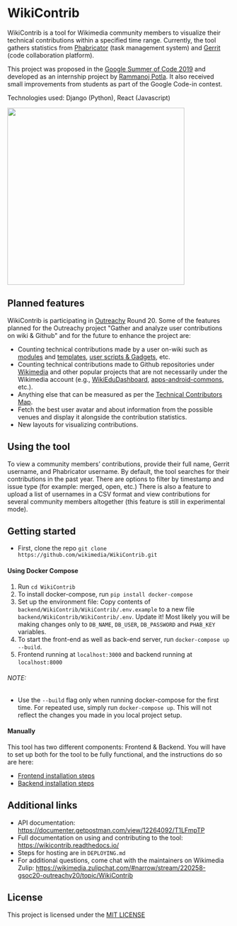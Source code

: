 # WikiContrib

WikiContrib is a tool for Wikimedia community members to visualize their technical contributions within a specified time range. Currently, the tool gathers statistics from [Phabricator](https://phabricator.wikimedia.org/) (task management system) and [Gerrit](https://gerrit.wikimedia.org/) (code collaboration platform).

This project was proposed in the [Google Summer of Code 2019](https://www.mediawiki.org/wiki/Google_Summer_of_Code/2019) and developed as an internship project by [Rammanoj Potla](https://github.com/rammanoj). It also received small improvements from students as part of the Google Code-in contest.

Technologies used: Django (Python), React (Javascript)

<img src="https://phab.wmfusercontent.org/file/data/fqbz7mddtm53ew5f7xhn/PHID-FILE-lobab5xzkuu7zxxhdmxb/wikicontrib.png?raw" width="400" />

## Planned features
WikiContrib is participating in [Outreachy](https://www.outreachy.org/) Round 20. Some of the features planned for the Outreachy project "Gather and analyze user contributions on wiki & Github" and for the future to enhance the project are:
* Counting technical contributions made by a user on-wiki such as [modules](https://www.mediawiki.org/wiki/Lua_scripting) and [templates](https://www.mediawiki.org/wiki/Help:Templates), [user scripts & Gadgets](https://www.mediawiki.org/wiki/Gadget_kitchen), etc.
* Counting technical contributions made to Github repositories under [Wikimedia](https://github.com/wikimedia) and other popular projects that are not necessarily under the Wikimedia account (e.g., [WikiEduDashboard](https://github.com/WikiEducationFoundation/WikiEduDashboard), [apps-android-commons](https://github.com/commons-app/apps-android-commons), etc.).
* Anything else that can be measured as per the [Technical Contributors Map](https://www.mediawiki.org/wiki/Developer_Advocacy/Metrics#Technical_Contributors_Map).
* Fetch the best user avatar and about information from the possible venues and display it alongside the contribution statistics.
* New layouts for visualizing contributions.

## Using the tool
To view a community members’ contributions, provide their full name, Gerrit username, and Phabricator username. By default, the tool searches for their contributions in the past year.  There are options to filter by timestamp and issue type (for example: merged, open, etc.)
There is also a feature to upload a list of usernames in a CSV format and view contributions for several community members altogether (this feature is still in experimental mode).

## Getting started
- First, clone the repo `git clone https://github.com/wikimedia/WikiContrib.git`

#### Using Docker Compose
1. Run `cd WikiContrib`
2. To install docker-compose, run `pip install docker-compose`
3. Set up the environment file: Copy contents of `backend/WikiContrib/WikiContrib/.env.example` to a new file `backend/WikiContrib/WikiContrib/.env`. Update it! Most likely you will be making changes only to `DB_NAME`, `DB_USER`, `DB_PASSWORD` and `PHAB_KEY` variables.
4. To start the front-end as well as back-end server, run `docker-compose up --build`.
5. Frontend running at `localhost:3000` and backend running at `localhost:8000`
  ###### NOTE:
  - Use the `--build` flag only when running docker-compose for the first time. For repeated use, simply run `docker-compose up`. This will not reflect the changes you made in you local project setup.

#### Manually

 This tool has two different components: Frontend & Backend. You will have to set up both for the tool to be fully functional, and the instructions do so are here:
  * [Frontend installation steps](https://github.com/wikimedia/WikiContrib/tree/master/frontend/WikiContrib-Frontend/Install.md)
  * [Backend installation steps](https://github.com/wikimedia/WikiContrib/blob/master/backend/WikiContrib/Install.md)

## Additional links
* API documentation: https://documenter.getpostman.com/view/12264092/T1LFmpTP
* Full documentation on using and contributing to the tool: https://wikicontrib.readthedocs.io/
* Steps for hosting are in `DEPLOYING.md`
* For additional questions, come chat with the maintainers on Wikimedia Zulip: https://wikimedia.zulipchat.com/#narrow/stream/220258-gsoc20-outreachy20/topic/WikiContrib

## License
This project is licensed under the [MIT LICENSE](https://github.com/wikimedia/WikiContrib/blob/master/LICENSE)

